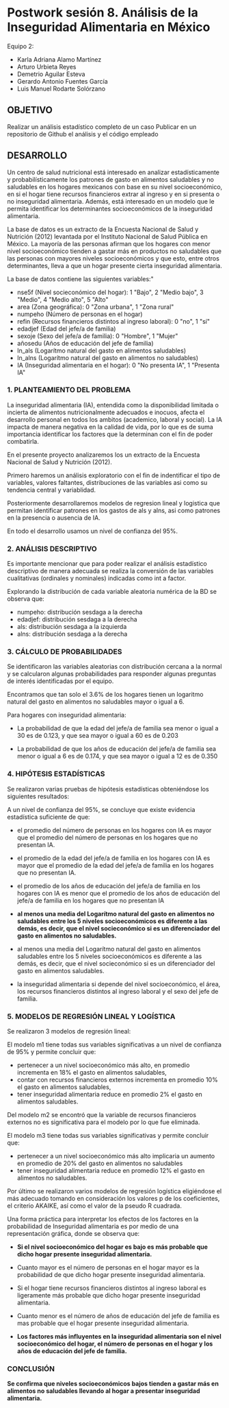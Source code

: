 # Postwork sesión 8. Análisis de la Inseguridad Alimentaria en México ##

Equipo 2:
- Karla Adriana Alamo Martínez
- Arturo Urbieta Reyes
- Demetrio Aguilar Esteva
- Gerardo Antonio Fuentes García
- Luis Manuel Rodarte Solórzano

## OBJETIVO

Realizar un análisis estadístico completo de un caso
Publicar en un repositorio de Github el análisis y el código empleado

## DESARROLLO

Un centro de salud nutricional está interesado en analizar estadísticamente y 
probabilísticamente los patrones de gasto en alimentos saludables y no saludables 
en los hogares mexicanos con base en su nivel socioeconómico, en si el hogar 
tiene recursos financieros extrar al ingreso y en si presenta o no inseguridad 
alimentaria. Además, está interesado en un modelo que le permita identificar los 
determinantes socioeconómicos de la inseguridad alimentaria.

La base de datos es un extracto de la Encuesta Nacional de Salud y Nutrición (2012) 
levantada por el Instituto Nacional de Salud Pública en México. La mayoría de las 
personas afirman que los hogares con menor nivel socioeconómico tienden a gastar 
más en productos no saludables que las personas con mayores niveles socioeconómicos 
y que esto, entre otros determinantes, lleva a que un hogar presente cierta 
inseguridad alimentaria.

La base de datos contiene las siguientes variables:"
  
- nse5f (Nivel socieconómico del hogar): 1 "Bajo", 2 "Medio bajo", 3 "Medio", 4 "Medio alto", 5 "Alto"
- area (Zona geográfica): 0 "Zona urbana", 1 "Zona rural"
- numpeho (Número de personas en el hogar)
- refin (Recursos financieros distintos al ingreso laboral): 0 "no", 1 "sí"
- edadjef (Edad del jefe/a de familia)
- sexoje (Sexo del jefe/a de familia): 0 "Hombre", 1 "Mujer"
- añosedu (Años de educación del jefe de familia)
- ln_als (Logarítmo natural del gasto en alimentos saludables)
- ln_alns (Logarítmo natural del gasto en alimentos no saludables)
- IA (Inseguridad alimentaria en el hogar): 0 "No presenta IA", 1 "Presenta IA"



### 1. PLANTEAMIENTO DEL PROBLEMA


La inseguridad alimentaria (IA), entendida como la disponibilidad limitada o 
incierta de alimentos nutricionalmente adecuados e inocuos, afecta el desarrollo 
personal en todos los ambitos (academico, laboral y social). 
La IA impacta de manera negativa en la calidad de vida, por lo que es de suma 
importancia identificar los factores que la determinan con el fin de poder combatirla.

En el presente proyecto analizaremos los un extracto de la Encuesta Nacional de 
Salud y Nutrición (2012). 

Primero haremos un análisis exploratorio con el fin de indentificar el tipo de 
variables, valores faltantes, distribuciones de las variables asi como su 
tendencia central y variablidad.

Posteriormente desarrollaremos modelos de regresion lineal y logistica que permitan 
identificar patrones en los gastos de als y alns, asi como patrones en la presencia 
o ausencia de IA. 

En todo el desarrollo usamos un nivel de confianza del 95%.


### 2. ANÁLISIS DESCRIPTIVO

Es importante mencionar que para poder realizar el análisis estadístico descriptivo de manera adecuada se realiza la conversión de las variables cualitativas (ordinales y nominales) indicadas como int a factor.

Explorando la distribución de cada variable aleatoria numérica de la BD se observa que:
- numpeho: distribución sesdaga a la derecha
- edadjef: distribución sesdaga a la derecha
- als: distribución sesdaga a la izquierda
- alns: distribución sesdaga a la derecha



### 3. CÁLCULO DE PROBABILIDADES

Se identificaron las variables aleatorias con distribución cercana a la normal y se calcularon algunas probabilidades para responder algunas preguntas de interés identificadas por el equipo.

Encontramos que tan solo el 3.6% de los hogares tienen un logaritmo natural del gasto en alimentos no saludables mayor o igual a 6.

Para hogares con inseguridad alimentaria:

- La probabilidad de que la edad del jefe/a de familia sea menor o igual a 30 es de 0.123, y que sea mayor o igual a 60 es de 0.203

- La probabilidad de que los años de educación del jefe/a de familia sea menor o igual a 6 es de 0.174, y que sea mayor o igual a 12 es de 0.350




### 4. HIPÓTESIS ESTADÍSTICAS

Se realizaron varias pruebas de hipótesis estadísticas obteniéndose los siguientes resultados:

A un nivel de confianza del 95%, se concluye que existe evidencia estadística suficiente de que:

- el promedio del número de personas en los hogares con IA es mayor que el promedio del número de personas en los hogares que no presentan IA.

- el promedio de la edad del jefe/a de familia en los hogares con IA es mayor que el promedio de la edad del jefe/a de familia en los hogares que no presentan IA.

- el promedio de los años de educación del jefe/a de familia en los hogares 
con IA es menor que el promedio de los años de educación del jefe/a de 
familia en los hogares que no presentan IA

- **al menos una media del Logarítmo natural del gasto en alimentos no saludables entre los 5 niveles socioeconómicos es diferente a las demás, es decir, que el nivel socieconómico si es un diferenciador del gasto en alimentos no saludables.**

- al menos una media del Logarítmo natural del gasto en alimentos saludables entre los 5 niveles socioeconómicos es diferente a las demás, es decir, que el nivel socieconómico si es un diferenciador del gasto en alimentos saludables.

- la inseguridad alimentaria si depende del nivel socioeconómico, el área, 
los recursos financieros distintos al ingreso laboral y el sexo del jefe de 
familia.


### 5. MODELOS DE REGRESIÓN LINEAL Y LOGÍSTICA

Se realizaron 3 modelos de regresión lineal:

El modelo m1 tiene todas sus variables significativas a un nivel de confianza de 95% y permite concluir que:
- pertenecer a un nivel socioeconómico más alto, en promedio incrementa 
en 18% el gasto en alimentos saludables,
- contar con recursos financieros externos incrementa en promedio 10% 
el gasto en alimentos saludables,
- tener inseguridad alimentaria reduce en promedio 2% el gasto en alimentos saludables.

Del modelo m2 se encontró que la variable de recursos financieros externos no es significativa para el modelo por lo que fue eliminada.

El modelo m3 tiene todas sus variables significativas y permite concluir que:
- pertenecer a un nivel socioeconómico más alto implicaria 
un aumento en promedio de 20% del gasto en alimentos no saludables
- tener inseguridad alimentaria reduce en promedio 12% el gasto en alimentos no saludables.


Por último se realizaron varios modelos de regresión logística eligiéndose el más adecuado tomando en consideración los valores p de los coeficientes, el criterio AKAIKE, así como el valor de la pseudo R cuadrada.

Una forma práctica para interpretar los efectos de los factores en la probabilidad de Inseguridad alimentaria es por medio de una representación gráfica, donde se observa que:

- **Si el nivel socioeconómico del hogar es bajo es más probable que dicho hogar presente inseguridad alimentaria.**

- Cuanto mayor es el número de personas en el hogar mayor es la probabilidad de que dicho hogar presente inseguridad alimentaria.

- Si el hogar tiene recursos financieros distintos al ingreso laboral es ligeramente más probable que dicho hogar presente inseguridad alimentaria.

- Cuanto menor es el número de años de educación del jefe de familia es mas probable que el hogar presente inseguridad alimentaria.

- **Los factores más influyentes en la inseguridad alimentaria son el nivel socioeconómico del hogar, el número de personas en el hogar y los años de educación del jefe de familia.**


### CONCLUSIÓN
**Se confirma que niveles socioeconómicos bajos tienden a gastar más en alimentos no saludables llevando al hogar a presentar inseguridad alimentaria.**






